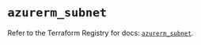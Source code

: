 # `azurerm_subnet`

Refer to the Terraform Registry for docs: [`azurerm_subnet`](https://registry.terraform.io/providers/hashicorp/azurerm/4.13.0/docs/resources/subnet).
